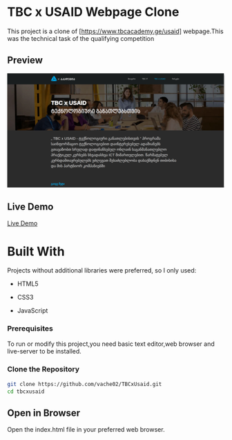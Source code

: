 # TBC x USAID Webpage Clone

This project is a clone of [https://www.tbcacademy.ge/usaid] webpage.This was the technical task of the qualifying competition

## Preview

![TBCxUsaid Preview](/images/preview.png)

## Live Demo

[Live Demo](https://tbcxusa1d.netlify.app/)

# Built With

Projects without additional libraries were preferred, so I only used:

- HTML5

- CSS3

- JavaScript

### Prerequisites

To run or modify this project,you need basic text editor,web browser and live-server to be installed.

### Clone the Repository

```bash
git clone https://github.com/vache02/TBCxUsaid.git
cd tbcxusaid
```

## Open in Browser

Open the index.html file in your preferred web browser.
